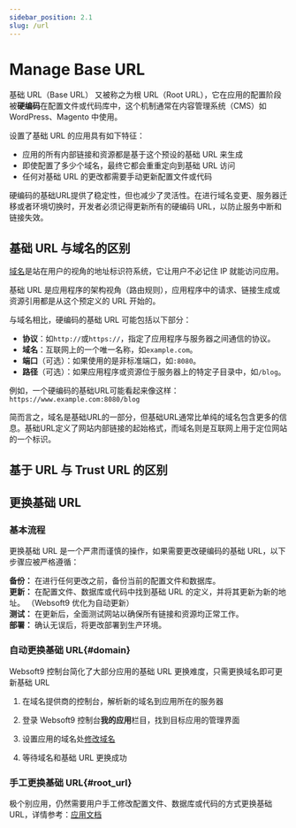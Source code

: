 ```yaml
---
sidebar_position: 2.1
slug: /url
---
```


# Manage Base URL

基础 URL（Base URL） 又被称之为根 URL（Root URL），它在应用的配置阶段被**硬编码**在配置文件或代码库中，这个机制通常在内容管理系统（CMS）如 WordPress、Magento 中使用。  

设置了基础 URL 的应用具有如下特征：

- 应用的所有内部链接和资源都是基于这个预设的基础 URL 来生成
- 即使配置了多少个域名，最终它都会重重定向到基础 URL 访问
- 任何对基础 URL 的更改都需要手动更新配置文件或代码

硬编码的基础URL提供了稳定性，但也减少了灵活性。在进行域名变更、服务器迁移或者环境切换时，开发者必须记得更新所有的硬编码 URL，以防止服务中断和链接失效。

## 基础 URL 与域名的区别

[域名](./domain-prepare.md)是站在用户的视角的地址标识符系统，它让用户不必记住 IP 就能访问应用。  

基础 URL 是应用程序的架构视角（路由规则），应用程序中的请求、链接生成或资源引用都是从这个预定义的 URL 开始的。

与域名相比，硬编码的基础 URL 可能包括以下部分：

- **协议**：如`http://`或`https://`，指定了应用程序与服务器之间通信的协议。
- **域名**：互联网上的一个唯一名称，如`example.com`。
- **端口**（可选）：如果使用的是非标准端口，如`:8080`。
- **路径**（可选）：如果应用程序或资源位于服务器上的特定子目录中，如`/blog`。

例如，一个硬编码的基础URL可能看起来像这样：`https://www.example.com:8080/blog`

简而言之，域名是基础URL的一部分，但基础URL通常比单纯的域名包含更多的信息。基础URL定义了网站内部链接的起始格式，而域名则是互联网上用于定位网站的一个标识。

## 基于 URL 与 Trust URL 的区别



## 更换基础 URL

### 基本流程

更换基础 URL 是一个严肃而谨慎的操作，如果需要更改硬编码的基础 URL，以下步骤应被严格遵循：

**备份：** 在进行任何更改之前，备份当前的配置文件和数据库。   
**更新：** 在配置文件、数据库或代码中找到基础 URL 的定义，并将其更新为新的地址。 （Websoft9 优化为自动更新）  
**测试：** 在更新后，全面测试网站以确保所有链接和资源均正常工作。   
**部署：** 确认无误后，将更改部署到生产环境。   

### 自动更换基础 URL{#domain}

Websoft9 控制台简化了大部分应用的基础 URL 更换难度，只需更换域名即可更新基础 URL

1. 在域名提供商的控制台，解析新的域名到应用所在的服务器

2. 登录 Websoft9 控制台**我的应用**栏目，找到目标应用的管理界面

3. 设置应用的域名处[修改域名](./domain-set#after)

4. 等待域名和基础 URL 更换成功


### 手工更换基础 URL{#root_url}

极个别应用，仍然需要用户手工修改配置文件、数据库或代码的方式更换基础 URL，详情参考：[应用文档](../apps)










